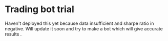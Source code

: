 # Trading bot trial
Haven't deployed this yet because data insufficient and sharpe ratio in negative.
Will update it soon and try to make a bot which will give accurate results .
